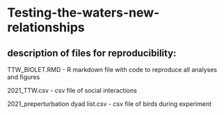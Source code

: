 # Testing-the-waters-new-relationships

## description of files for reproducibility:
TTW_BIOLET.RMD - R markdown file with code to reproduce all analyses and figures

2021_TTW.csv - csv file of social interactions

2021_preperturbation dyad list.csv - csv file of birds during experiment 
